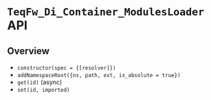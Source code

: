 # `TeqFw_Di_Container_ModulesLoader` API

## Overview

* `constructor(spec = {[resolver]})`
* `addNamespaceRoot({ns, path, ext, is_absolute = true})`
* `get(id)` (async)
* `set(id, imported)`
